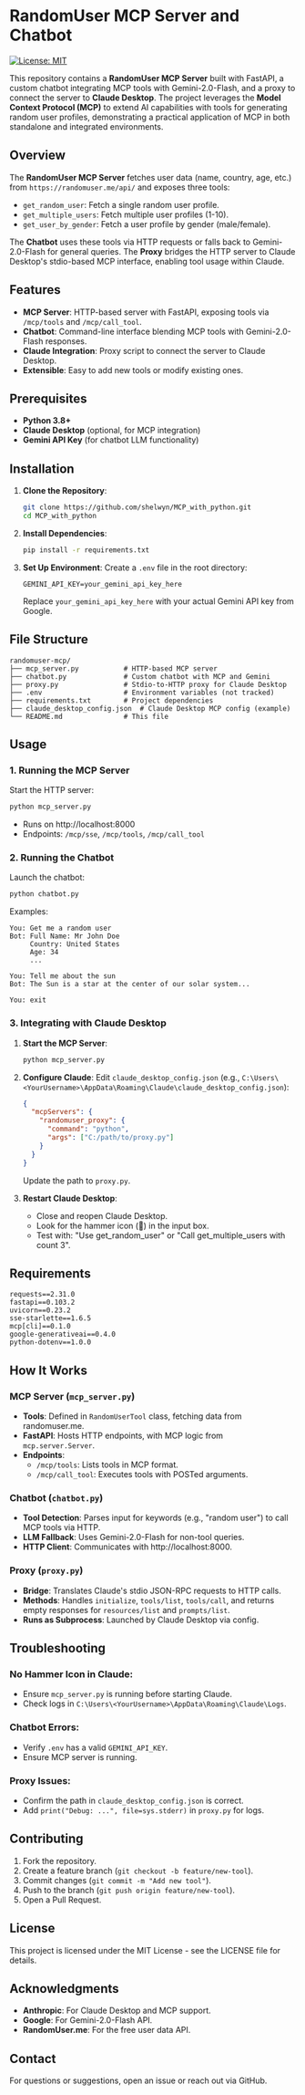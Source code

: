 # RandomUser MCP Server and Chatbot

[![License: MIT](https://img.shields.io/badge/License-MIT-yellow.svg)](https://opensource.org/licenses/MIT)

This repository contains a **RandomUser MCP Server** built with FastAPI, a custom chatbot integrating MCP tools with Gemini-2.0-Flash, and a proxy to connect the server to **Claude Desktop**. The project leverages the **Model Context Protocol (MCP)** to extend AI capabilities with tools for generating random user profiles, demonstrating a practical application of MCP in both standalone and integrated environments.

## Overview

The **RandomUser MCP Server** fetches user data (name, country, age, etc.) from `https://randomuser.me/api/` and exposes three tools:
- `get_random_user`: Fetch a single random user profile.
- `get_multiple_users`: Fetch multiple user profiles (1-10).
- `get_user_by_gender`: Fetch a user profile by gender (male/female).

The **Chatbot** uses these tools via HTTP requests or falls back to Gemini-2.0-Flash for general queries. The **Proxy** bridges the HTTP server to Claude Desktop's stdio-based MCP interface, enabling tool usage within Claude.

## Features

- **MCP Server**: HTTP-based server with FastAPI, exposing tools via `/mcp/tools` and `/mcp/call_tool`.
- **Chatbot**: Command-line interface blending MCP tools with Gemini-2.0-Flash responses.
- **Claude Integration**: Proxy script to connect the server to Claude Desktop.
- **Extensible**: Easy to add new tools or modify existing ones.

## Prerequisites

- **Python 3.8+**
- **Claude Desktop** (optional, for MCP integration)
- **Gemini API Key** (for chatbot LLM functionality)

## Installation

1. **Clone the Repository**:
   ```bash
   git clone https://github.com/shelwyn/MCP_with_python.git
   cd MCP_with_python
   ```

2. **Install Dependencies**:
   ```bash
   pip install -r requirements.txt
   ```

3. **Set Up Environment**:
   Create a `.env` file in the root directory:
   ```
   GEMINI_API_KEY=your_gemini_api_key_here
   ```
   Replace `your_gemini_api_key_here` with your actual Gemini API key from Google.

## File Structure

```
randomuser-mcp/
├── mcp_server.py           # HTTP-based MCP server
├── chatbot.py              # Custom chatbot with MCP and Gemini
├── proxy.py                # Stdio-to-HTTP proxy for Claude Desktop
├── .env                    # Environment variables (not tracked)
├── requirements.txt        # Project dependencies
├── claude_desktop_config.json  # Claude Desktop MCP config (example)
└── README.md               # This file
```

## Usage

### 1. Running the MCP Server

Start the HTTP server:

```bash
python mcp_server.py
```

- Runs on http://localhost:8000
- Endpoints: `/mcp/sse`, `/mcp/tools`, `/mcp/call_tool`

### 2. Running the Chatbot

Launch the chatbot:

```bash
python chatbot.py
```

Examples:
```
You: Get me a random user
Bot: Full Name: Mr John Doe
     Country: United States
     Age: 34
     ...

You: Tell me about the sun
Bot: The Sun is a star at the center of our solar system...

You: exit
```

### 3. Integrating with Claude Desktop

1. **Start the MCP Server**:
   ```bash
   python mcp_server.py
   ```

2. **Configure Claude**:
   Edit `claude_desktop_config.json` (e.g., `C:\Users\<YourUsername>\AppData\Roaming\Claude\claude_desktop_config.json`):
   ```json
   {
     "mcpServers": {
       "randomuser_proxy": {
         "command": "python",
         "args": ["C:/path/to/proxy.py"]
       }
     }
   }
   ```
   Update the path to `proxy.py`.

3. **Restart Claude Desktop**:
   - Close and reopen Claude Desktop.
   - Look for the hammer icon (🔨) in the input box.
   - Test with: "Use get_random_user" or "Call get_multiple_users with count 3".

## Requirements

```
requests==2.31.0
fastapi==0.103.2
uvicorn==0.23.2
sse-starlette==1.6.5
mcp[cli]==0.1.0
google-generativeai==0.4.0
python-dotenv==1.0.0
```

## How It Works

### MCP Server (`mcp_server.py`)
- **Tools**: Defined in `RandomUserTool` class, fetching data from randomuser.me.
- **FastAPI**: Hosts HTTP endpoints, with MCP logic from `mcp.server.Server`.
- **Endpoints**:
  - `/mcp/tools`: Lists tools in MCP format.
  - `/mcp/call_tool`: Executes tools with POSTed arguments.

### Chatbot (`chatbot.py`)
- **Tool Detection**: Parses input for keywords (e.g., "random user") to call MCP tools via HTTP.
- **LLM Fallback**: Uses Gemini-2.0-Flash for non-tool queries.
- **HTTP Client**: Communicates with http://localhost:8000.

### Proxy (`proxy.py`)
- **Bridge**: Translates Claude's stdio JSON-RPC requests to HTTP calls.
- **Methods**: Handles `initialize`, `tools/list`, `tools/call`, and returns empty responses for `resources/list` and `prompts/list`.
- **Runs as Subprocess**: Launched by Claude Desktop via config.

## Troubleshooting

### No Hammer Icon in Claude:
- Ensure `mcp_server.py` is running before starting Claude.
- Check logs in `C:\Users\<YourUsername>\AppData\Roaming\Claude\Logs`.

### Chatbot Errors:
- Verify `.env` has a valid `GEMINI_API_KEY`.
- Ensure MCP server is running.

### Proxy Issues:
- Confirm the path in `claude_desktop_config.json` is correct.
- Add `print("Debug: ...", file=sys.stderr)` in `proxy.py` for logs.

## Contributing

1. Fork the repository.
2. Create a feature branch (`git checkout -b feature/new-tool`).
3. Commit changes (`git commit -m "Add new tool"`).
4. Push to the branch (`git push origin feature/new-tool`).
5. Open a Pull Request.

## License

This project is licensed under the MIT License - see the LICENSE file for details.

## Acknowledgments

- **Anthropic**: For Claude Desktop and MCP support.
- **Google**: For Gemini-2.0-Flash API.
- **RandomUser.me**: For the free user data API.

## Contact

For questions or suggestions, open an issue or reach out via GitHub.
